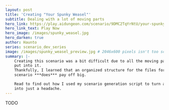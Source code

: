 ```yaml
---
layout: post
title: 'Creating "Your Spunky Weasel"'
subtitle: Dealing with a lot of moving parts
hero_link: https://play.aidungeon.com/scenario/9DMC2TqYrNtU/your-spunky-weasel
hero_link_text: Play Now
hero_image: /images/spunky_weasel.jpg
hero_darken: true
author: Haunto
series: scenario_dev_series
image: /images/spunky_weasel_preview.jpg # 2046x600 pixels isn't too scrunched
summary: |-
    Creating this scenario was a bit difficult due to all the moving parts I
    put into it.  
    Thankfully, I learned that an organized structure for the files for a
    scenario ***does*** pay off big.

    Read to find out how I used my scenario generation script to turn a migraine
    into just a headache.
---
```


TODO